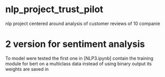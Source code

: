 # nlp_project_trust_pilot
nlp project centered around analysis of customer reviews of 10 companie

# 2 version for sentiment analysis 

To model were tested the first one in [NLP3.ipynb] contain the training module for bert 
on a multiclass data instead of using binary output its weights are saved in 
